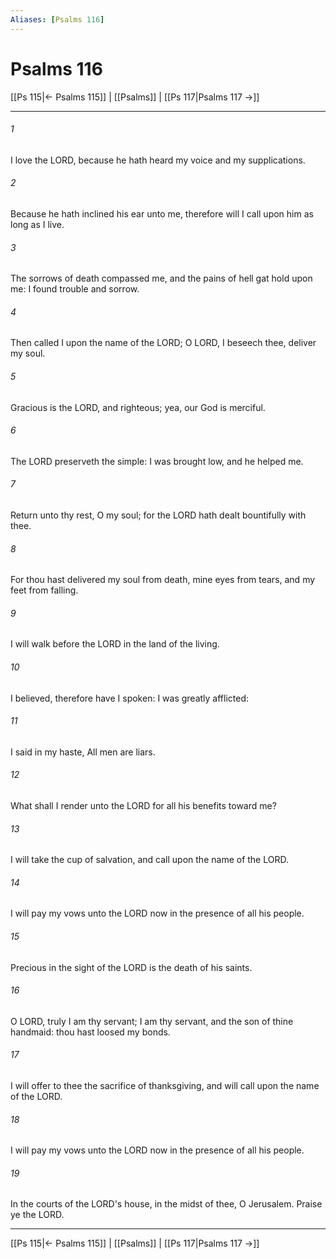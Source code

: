 ```yaml
---
Aliases: [Psalms 116]
---
```

# Psalms 116

[[Ps 115|← Psalms 115]] | [[Psalms]] | [[Ps 117|Psalms 117 →]]
***



###### 1 
I love the LORD, because he hath heard my voice and my supplications. 

###### 2 
Because he hath inclined his ear unto me, therefore will I call upon him as long as I live. 

###### 3 
The sorrows of death compassed me, and the pains of hell gat hold upon me: I found trouble and sorrow. 

###### 4 
Then called I upon the name of the LORD; O LORD, I beseech thee, deliver my soul. 

###### 5 
Gracious is the LORD, and righteous; yea, our God is merciful. 

###### 6 
The LORD preserveth the simple: I was brought low, and he helped me. 

###### 7 
Return unto thy rest, O my soul; for the LORD hath dealt bountifully with thee. 

###### 8 
For thou hast delivered my soul from death, mine eyes from tears, and my feet from falling. 

###### 9 
I will walk before the LORD in the land of the living. 

###### 10 
I believed, therefore have I spoken: I was greatly afflicted: 

###### 11 
I said in my haste, All men are liars. 

###### 12 
What shall I render unto the LORD for all his benefits toward me? 

###### 13 
I will take the cup of salvation, and call upon the name of the LORD. 

###### 14 
I will pay my vows unto the LORD now in the presence of all his people. 

###### 15 
Precious in the sight of the LORD is the death of his saints. 

###### 16 
O LORD, truly I am thy servant; I am thy servant, and the son of thine handmaid: thou hast loosed my bonds. 

###### 17 
I will offer to thee the sacrifice of thanksgiving, and will call upon the name of the LORD. 

###### 18 
I will pay my vows unto the LORD now in the presence of all his people. 

###### 19 
In the courts of the LORD's house, in the midst of thee, O Jerusalem. Praise ye the LORD.

***
[[Ps 115|← Psalms 115]] | [[Psalms]] | [[Ps 117|Psalms 117 →]]
